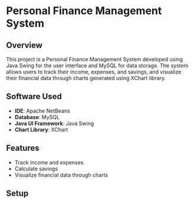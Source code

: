 # Personal Finance Management System

## Overview

This project is a Personal Finance Management System developed using Java Swing for the user interface and MySQL for data storage. The system allows users to track their income, expenses, and savings, and visualize their financial data through charts generated using XChart library.

## Software Used

- **IDE**: Apache NetBeans
- **Database**: MySQL
- **Java UI Framework**: Java Swing
- **Chart Library**: XChart

## Features

- Track income and expenses
- Calculate savings
- Visualize financial data through charts

## Setup
